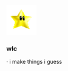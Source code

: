 <img src="https://raw.githubusercontent.com/iveurne/me/main/asset/icegif-1026.gif" width="80" height="80">

### wlc
      
 · i make things i guess
